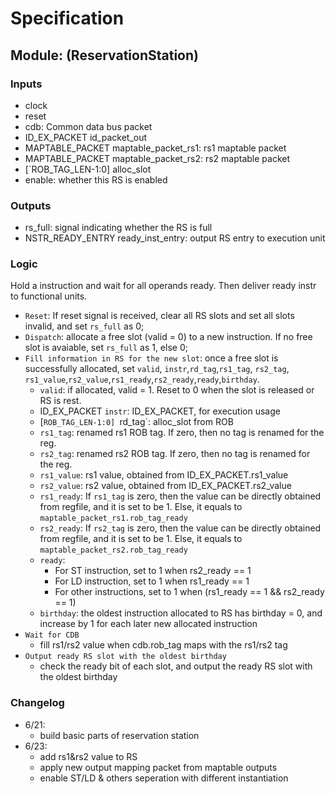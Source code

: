 # Specification

## Module: (ReservationStation)
### Inputs

- clock
- reset
- cdb: Common data bus packet
- ID_EX_PACKET id_packet_out 
- MAPTABLE_PACKET maptable_packet_rs1: rs1 maptable packet
- MAPTABLE_PACKET maptable_packet_rs2: rs2 maptable packet
- [`ROB_TAG_LEN-1:0] alloc_slot
- enable: whether this RS is enabled


### Outputs

- rs_full: signal indicating whether the RS is full
- NSTR_READY_ENTRY ready_inst_entry: output RS entry to execution unit

### Logic
Hold a instruction and wait for all operands ready. Then deliver ready instr to functional units.
- `Reset`: If reset signal is received, clear all RS slots and set all slots invalid, and set `rs_full` as 0;
- `Dispatch`: allocate a free slot (valid = 0) to a new instruction. If no free slot is avaiable, set `rs_full` as 1, else 0;
- `Fill information in RS for the new slot`: once a free slot is successfully allocated, set `valid`, `instr`,`rd_tag`,`rs1_tag`, `rs2_tag`, `rs1_value`,`rs2_value`,`rs1_ready`,`rs2_ready`,`ready`,`birthday`.
  - `valid`: if allocated, valid = 1. Reset to 0 when the slot is released or RS is rest.
  - ID_EX_PACKET `instr`: ID_EX_PACKET, for execution usage
  - [`ROB_TAG_LEN-1:0] `rd_tag`: alloc_slot from ROB
  - `rs1_tag`: renamed rs1 ROB tag. If zero, then no tag is renamed for the reg. 
  - `rs2_tag`: renamed rs2 ROB tag.  If zero, then no tag is renamed for the reg. 
  - `rs1_value`: rs1 value, obtained from ID_EX_PACKET.rs1_value
  - `rs2_value`: rs2 value, obtained from ID_EX_PACKET.rs2_value
  - `rs1_ready`: If `rs1_tag` is zero, then the value can be directly obtained from regfile, and it is set to be 1. Else, it equals to `maptable_packet_rs1.rob_tag_ready`
  - `rs2_ready`: If `rs2_tag` is zero, then the value can be directly obtained from regfile, and it is set to be 1. Else, it equals to `maptable_packet_rs2.rob_tag_ready`
  - `ready`: 
    - For ST instruction, set to 1 when rs2_ready == 1
    - For LD instruction, set to 1 when rs1_ready == 1
    - For other instructions, set to 1 when (rs1_ready == 1 && rs2_ready == 1)
  - `birthday`: the oldest instruction allocated to RS has birthday = 0, and increase by 1 for each later new allocated instruction
- `Wait for CDB`
  - fill rs1/rs2 value when cdb.rob_tag maps with the rs1/rs2 tag
- `Output ready RS slot with the oldest birthday`
  - check the ready bit of each slot, and output the ready RS slot with the oldest birthday


### Changelog
- 6/21:
    - build basic parts of reservation station
- 6/23:
    - add rs1&rs2 value to RS
    - apply new output mapping packet from maptable outputs
    - enable ST/LD & others seperation with different instantiation